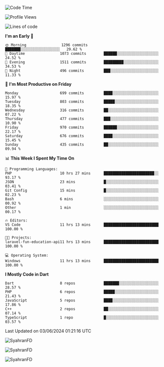 <!--START_SECTION:waka-->
![Code Time](http://img.shields.io/badge/Code%20Time-313%20hrs%201%20min-blue)

![Profile Views](http://img.shields.io/badge/Profile%20Views-1-blue)

![Lines of code](https://img.shields.io/badge/From%20Hello%20World%20I%27ve%20Written-2.2%20million%20lines%20of%20code-blue)

**I'm an Early 🐤** 

```text
🌞 Morning                1296 commits        ███████░░░░░░░░░░░░░░░░░░   29.62 % 
🌆 Daytime                1073 commits        ██████░░░░░░░░░░░░░░░░░░░   24.52 % 
🌃 Evening                1511 commits        █████████░░░░░░░░░░░░░░░░   34.53 % 
🌙 Night                  496 commits         ███░░░░░░░░░░░░░░░░░░░░░░   11.33 % 
```
📅 **I'm Most Productive on Friday** 

```text
Monday                   699 commits         ████░░░░░░░░░░░░░░░░░░░░░   15.97 % 
Tuesday                  803 commits         █████░░░░░░░░░░░░░░░░░░░░   18.35 % 
Wednesday                316 commits         ██░░░░░░░░░░░░░░░░░░░░░░░   07.22 % 
Thursday                 477 commits         ███░░░░░░░░░░░░░░░░░░░░░░   10.90 % 
Friday                   970 commits         ██████░░░░░░░░░░░░░░░░░░░   22.17 % 
Saturday                 676 commits         ████░░░░░░░░░░░░░░░░░░░░░   15.45 % 
Sunday                   435 commits         ██░░░░░░░░░░░░░░░░░░░░░░░   09.94 % 
```


📊 **This Week I Spent My Time On** 

```text
💬 Programming Languages: 
PHP                      10 hrs 27 mins      ███████████████████████░░   93.17 % 
JSON                     23 mins             █░░░░░░░░░░░░░░░░░░░░░░░░   03.41 % 
Git Config               15 mins             █░░░░░░░░░░░░░░░░░░░░░░░░   02.23 % 
Bash                     6 mins              ░░░░░░░░░░░░░░░░░░░░░░░░░   00.92 % 
Other                    1 min               ░░░░░░░░░░░░░░░░░░░░░░░░░   00.17 % 

🔥 Editors: 
VS Code                  11 hrs 13 mins      █████████████████████████   100.00 % 

🐱‍💻 Projects: 
laravel-fun-education-api11 hrs 13 mins      █████████████████████████   100.00 % 

💻 Operating System: 
Windows                  11 hrs 13 mins      █████████████████████████   100.00 % 
```

**I Mostly Code in Dart** 

```text
Dart                     8 repos             ███████░░░░░░░░░░░░░░░░░░   28.57 % 
PHP                      6 repos             █████░░░░░░░░░░░░░░░░░░░░   21.43 % 
JavaScript               5 repos             ████░░░░░░░░░░░░░░░░░░░░░   17.86 % 
C++                      2 repos             ██░░░░░░░░░░░░░░░░░░░░░░░   07.14 % 
TypeScript               1 repo              █░░░░░░░░░░░░░░░░░░░░░░░░   03.57 % 
```




 Last Updated on 03/06/2024 01:21:16 UTC
<!--END_SECTION:waka-->

<p align="left">
  <img src="https://github-readme-stats.vercel.app/api/top-langs?username=SyahranFD&layout=donut&hide=C%2B%2B,CMake,css&show_icons=true&locale=en&&theme=blueberry" alt="SyahranFD" />
</p>

<p align="left">
  <img src="https://github-readme-stats.vercel.app/api?username=SyahranFD&show_icons=true&locale=en&theme=blueberry" alt="SyahranFD" />
</p>

<p align="left">
  <img src="https://streak-stats.demolab.com/?user=SyahranFD&theme=blueberry" alt="SyahranFD"/>
</p>
